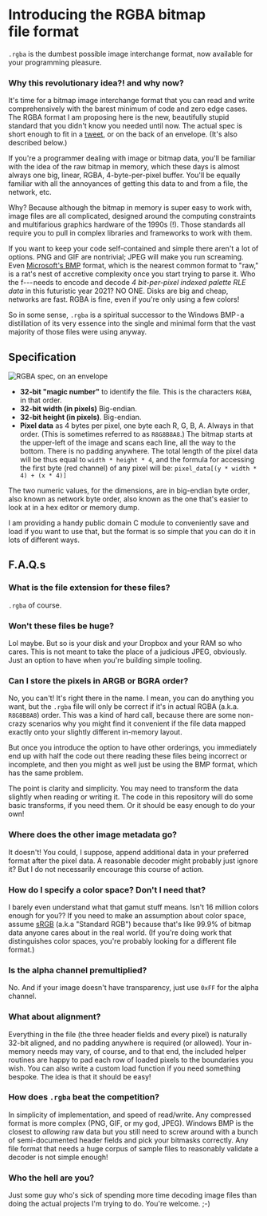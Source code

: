 # Introducing the RGBA bitmap file format

`.rgba` is the dumbest possible image interchange format, now available for your programming pleasure.

### Why this revolutionary idea?! and why now?
It's time for a bitmap image interchange format that you can read and write comprehensively with the barest minimum of code and zero edge cases. The RGBA format I am proposing here is the new, beautifully stupid standard that you didn't know you needed until now. The actual spec is short enough to fit in a [tweet](https://twitter.com/bzotto/status/1362447304733589505?s=20), or on the back of an envelope. (It's also described below.)

If you're a programmer dealing with image or bitmap data, you'll be familiar with the idea of the raw bitmap in memory, which these days is almost always one big, linear, RGBA, 4-byte-per-pixel buffer. You'll be equally familiar with all the annoyances of getting this data to and from a file, the network, etc. 

Why? Because although the bitmap in memory is super easy to work with, image files are all complicated, designed around the computing constraints and multifarious graphics hardware of the 1990s (!). Those standards all require you to pull in complex libraries and frameworks to work with them. 

If you want to keep your code self-contained and simple there aren't a lot of options. PNG and GIF are nontrivial; JPEG will make you run screaming. Even [Microsoft's BMP](https://en.wikipedia.org/wiki/BMP_file_format) format, which is the nearest common format to "raw," is a rat's nest of accretive complexity once you start trying to parse it. Who the f--- needs to encode and decode _4 bit-per-pixel indexed palette RLE data_ in this futuristic year 2021? NO ONE. Disks are big and cheap, networks are fast. RGBA is fine, even if you're only using a few colors!

So in some sense, `.rgba` is a spiritual successor to the Windows BMP - a distillation of its very essence into the single and minimal form that the vast majority of those files were using anyway. 

## Specification

![RGBA spec, on an envelope](http://decaf.co/rgba_spec.jpg)

- **32-bit "magic number"** to identify the file. This is the characters `RGBA`, in that order.
- **32-bit width (in pixels)** Big-endian.
- **32-bit height (in pixels)**. Big-endian.
- **Pixel data** as 4 bytes per pixel, one byte each R, G, B, A. Always in that order. (This is sometimes referred to as `R8G8B8A8`.) The bitmap starts at the upper-left of the image and scans each line, all the way to the bottom. There is no padding anywhere. The total length of the pixel data will be thus equal to `width * height * 4`, and the formula for accessing the first byte (red channel) of any pixel will be: `pixel_data[(y * width * 4) + (x * 4)]`

The two numeric values, for the dimensions, are in big-endian byte order, also known as network byte order, also known as the one that's easier to look at in a hex editor or memory dump. 

I am providing a handy public domain C module to conveniently save and load if you want to use that, but the format is so simple that you can do it in lots of different ways. 

## F.A.Q.s
### What is the file extension for these files?
`.rgba` of course. 

### Won't these files be huge? 
Lol maybe. But so is your disk and your Dropbox and your RAM so who cares. This is not meant to take the place of a judicious JPEG, obviously. Just an option to have when you're building simple tooling. 

### Can I store the pixels in ARGB or BGRA order? 
No, you can't! It's right there in the name. I mean, you can do anything you want, but the `.rgba` file will only be correct if it's in actual RGBA (a.k.a. `R8G8B8A8`) order. This was a kind of hard call, because there are some non-crazy scenarios why you might find it convenient if the file data mapped exactly onto your slightly different in-memory layout.

But once you introduce the option to have other orderings, you immediately end up with half the code out there reading these files being incorrect or incomplete, and then you might as well just be using the BMP format, which has the same problem.

The point is clarity and simplicity. You may need to transform the data slightly when reading or writing it. The code in this repository will do some basic transforms, if you need them. Or it should be easy enough to do your own!

### Where does the other image metadata go?
It doesn't! You could, I suppose, append additional data in your preferred format after the pixel data. A reasonable decoder might probably just ignore it? But I do not necessarily encourage this course of action.

### How do I specify a color space? Don't I need that?
I barely even understand what that gamut stuff means. Isn't 16 million colors enough for you?? If you need to make an assumption about color space, assume [sRGB](https://en.wikipedia.org/wiki/SRGB) (a.k.a "Standard RGB") because that's like 99.9% of bitmap data anyone cares about in the real world. (If you're doing work that distinguishes color spaces, you're probably looking for a different file format.)

### Is the alpha channel premultiplied?
No. And if your image doesn't have transparency, just use `0xFF` for the alpha channel.

### What about alignment?
Everything in the file (the three header fields and every pixel) is naturally 32-bit aligned, and no padding anywhere is required (or allowed). Your in-memory needs may vary, of course, and to that end, the included helper routines are happy to pad each row of loaded pixels to the boundaries you wish. You can also write a custom load function if you need something bespoke. The idea is that it should be easy! 

### How does `.rgba` beat the competition?
In simplicity of implementation, and speed of read/write. Any compressed format is more complex (PNG, GIF, or my god, JPEG). Windows BMP is the closest to _allowing_ raw data but you still need to screw around with a bunch of semi-documented header fields and pick your bitmasks correctly. Any file format that needs a huge corpus of sample files to reasonably validate a decoder is not simple enough! 

### Who the hell are you?
Just some guy who's sick of spending more time decoding image files than doing the actual projects I'm trying to do. You're welcome. ;-)
